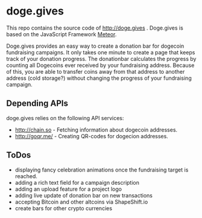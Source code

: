 # doge.gives
This repo contains the source code of http://doge.gives . Doge.gives is based on the JavaScript Framework [Meteor].

Doge.gives provides an easy way to create a donation bar for dogecoin fundraising campaigns. It only takes one minute to create a page that keeps track of your donation progress. The donationbar calculates the progress by counting all Dogecoins ever received by your fundraising address. Because of this, you are able to transfer coins away from that address to another address (cold storage?) without changing the progress of your fundraising campaign.

## Depending APIs
doge.gives relies on the following API services:
- http://chain.so - Fetching information about dogecoin addresses.
- http://goqr.me/ - Creating QR-codes for dogecion addresses.

## ToDos
- displaying fancy celebration animations once the fundraising target is reached.
- adding a rich text field for a campaign description
- adding an upload feature for a project logo
- adding live update of donation bar on new transactions
- accepting Bitcoin and other altcoins via ShapeShift.io
- create bars for other crypto currencies

[Meteor]:https://www.meteor.com/
